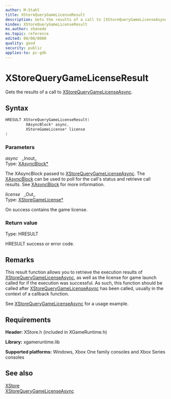 ```yaml
---
author: M-Stahl
title: XStoreQueryGameLicenseResult
description: Gets the results of a call to [XStoreQueryGameLicenseAsync](xstorequerygamelicenseasync.md).
kindex: XStoreQueryGameLicenseResult
ms.author: shanede
ms.topic: reference
edited: 00/00/0000
quality: good
security: public
applies-to: pc-gdk
---
```


# XStoreQueryGameLicenseResult  

Gets the results of a call to [XStoreQueryGameLicenseAsync](xstorequerygamelicenseasync.md).  

## Syntax  
  
```cpp
HRESULT XStoreQueryGameLicenseResult(  
         XAsyncBlock* async,  
         XStoreGameLicense* license  
)  
```  
  
### Parameters  
  
*async* &nbsp;&nbsp;\_Inout\_  
Type: [XAsyncBlock*](../../xasync/structs/xasyncblock.md)  
  
The XAsyncBlock passed to [XStoreQueryGameLicenseAsync](xstorequerygamelicenseasync.md). The [XAsyncBlock](../../xasync/structs/xasyncblock.md) can be used to poll for the call's status and retrieve call results. See [XAsyncBlock](../../xasync/structs/xasyncblock.md) for more information.  

*license* &nbsp;&nbsp;\_Out\_  
Type: [XStoreGameLicense*](../structs/xstoregamelicense.md)  
  
On success contains the game license.  
  
### Return value
Type: HRESULT
  
HRESULT success or error code.    
  
## Remarks  
  
This result function allows you to retrieve the execution results of [XStoreQueryGameLicenseAsync](xstorequerygamelicenseasync.md), as well as the license for game launch called for if the execution was successful. As such, this function should be called after [XStoreQueryGameLicenseAsync](xstorequerygamelicenseasync.md) has been called, usually in the context of a callback function.  
  
See [XStoreQueryGameLicenseAsync](xstorequerygamelicenseasync.md) for a usage example.  
  
## Requirements  
  
**Header:** XStore.h (included in XGameRuntime.h)
  
**Library:** xgameruntime.lib
  
**Supported platforms:** Windows, Xbox One family consoles and Xbox Series consoles  
  
## See also  
[XStore](../xstore_members.md)  
[XStoreQueryGameLicenseAsync](xstorequerygamelicenseasync.md)  
  